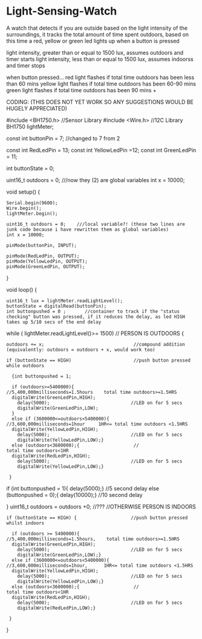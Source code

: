 # Light-Sensing-Watch
A watch that detects if you are outside based on the light intensity of the surroundings, it tracks the total amount of time spent outdoors, based on this time a red, yellow or green led lights up when a button is pressed

light intensity, greater than or equal to 1500 lux, assumes outdoors and timer starts
light intensity, less than or equal to 1500 lux, assumes indoorss and timer stops

when button pressed... red light flashes if total time outdoors has been less than 60 mins
                       yellow light flashes if total time outdoors has been 60-90 mins
                       green light flashes if total time outdoors has been 90 mins +
                       
  CODING: (THIS DOES NOT YET WORK SO ANY SUGGESTIONS WOULD BE HUGELY APPRECIATED)                     


#include <BH1750.h> //Sensor Library
#include <Wire.h> //12C Library
BH1750 lightMeter;

const int buttonPin = 7; //changed to 7 from 2

const int RedLedPin = 13;
const int YellowLedPin =12;
const int GreenLedPin = 11;

int buttonState = 0;

uint16_t outdoors = 0; ///now they (2) are global variables
int x = 10000;

void setup() {
   
    Serial.begin(9600);
    Wire.begin();
    lightMeter.begin();
    
    uint16_t outdoors = 0;    ///local variable?! (these two lines are junk code because i have rewritten them as global variables)
    int x = 10000;
    
    pinMode(buttonPin, INPUT);
    
    pinMode(RedLedPin, OUTPUT);
    pinMode(YellowLedPin, OUTPUT);
    pinMode(GreenLedPin, OUTPUT);
}

void loop() {
   
    uint16_t lux = lightMeter.readLightLevel();
    buttonState = digitalRead(buttonPin);
    int buttonpushed = 0 ;       //container to track if the "status checking" button was pressed, if it reduces the delay, as led HIGH takes up 5/10 secs of the end delay
   
   while ( lightMeter.readLightLevel()>= 1500)                   // PERSON IS OUTDOORS
   {
    
    outdoors += x;                                 //compound addition (equivalently: outdoors = outdoors + x, would work too)
    
    if (buttonState == HIGH)                       //push button pressed while outdoors
      
      {int buttonpushed = 1;
      
      if (outdoors>=5400000){                     //5,400,000milliseconds=1.5hours    total time outdoors>=1.5HRS
      digitalWrite(GreenLedPin,HIGH);
        delay(5000);                              //LED on for 5 secs
        digitalWrite(GreenLedPin,LOW);                           
      }
      else if (3600000<=outdoors<5400000){        //3,600,000milliseconds=1hour     1HR<= total time outdoors <1.5HRS
      digitalWrite(YellowLedPin,HIGH);
        delay(5000);                              //LED on for 5 secs
        digitalWrite(YellowLedPin,LOW);}      
      else (outdoors<3600000);{                    //                                total time outdoors<1HR
      digitalWrite(RedLedPin,HIGH);
        delay(5000);                              //LED on for 5 secs
        digitalWrite(YellowLedPin,LOW);}
      
     }
    
   if (int buttonpushed = 1){
    delay(5000);}                                //5 second delay
    else (buttonpushed = 0);{
   delay(10000);}                                //10 second delay
   
     
   } uint16_t outdoors = outdoors +0;           //???                                 //OTHERWISE PERSON IS INDOORS
  
    if (buttonState == HIGH) {                    //push button pressed whilst indoors
      
      if (outdoors >= 5400000){                     //5,400,000milliseconds=1.5hours,    total time outdoors>=1.5HRS
      digitalWrite(GreenLedPin,HIGH);
        delay(5000);                              //LED on for 5 secs
        digitalWrite(GreenLedPin,LOW);}
      else if (3600000<=outdoors<5400000){        //3,600,000milliseconds=1hour,      1HR<= total time outdoors <1.5HRS
      digitalWrite(YellowLedPin,HIGH);
        delay(5000);                              //LED on for 5 secs
        digitalWrite(YellowLedPin,LOW);}      
      else (outdoors<3600000);{                    //                                    total time outdoors<1HR
      digitalWrite(RedLedPin,HIGH);
        delay(5000);                              //LED on for 5 secs
        digitalWrite(RedLedPin,LOW);}
      
     }
}
 
